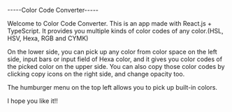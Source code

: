-----Color Code Converter-----

Welcome to Color Code Converter.
This is an app made with React.js + TypeScript.
It provides you multiple kinds of color codes of any color.(HSL, HSV, Hexa, RGB and CYMK)

On the lower side, you can pick up any color from color space on the left side, input bars or input field of Hexa color, and it gives you color codes of the picked color on the upper side.
You can also copy those color codes by clicking copy icons on the right side, and change opacity too.

The humburger menu on the top left allows you to pick up built-in colors.

I hope you like it!!